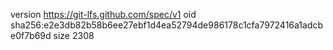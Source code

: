 version https://git-lfs.github.com/spec/v1
oid sha256:e2e3db82b58b6ee27ebf1d4ea52794de986178c1cfa7972416a1adcbe0f7b69d
size 2308
